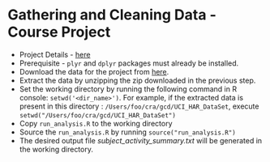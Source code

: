 # Gathering and Cleaning Data - Course Project

* Project Details - [here](https://class.coursera.org/getdata-014/human_grading/view/courses/973501/assessments/3/submissions)
* Prerequisite - `plyr` and `dplyr` packages must already be installed.
* Download the data for the project from [here](https://d396qusza40orc.cloudfront.net/getdata%2Fprojectfiles%2FUCI%20HAR%20Dataset.zip).
* Extract the data by unzipping the zip downloaded in the previous step.
* Set the working directory by running the following command in R console: `setwd('<dir_name>')`. For example, if the extracted data is present in this directory : `/Users/foo/cra/gcd/UCI_HAR_DataSet`, execute `setwd("/Users/foo/cra/gcd/UCI_HAR_DataSet")`
* Copy `run_analysis.R` to the working directory
* Source the `run_analysis.R` by running `source("run_analysis.R")`
* The desired output file _subject_activity_summary.txt_ will be generated in the working directory.
